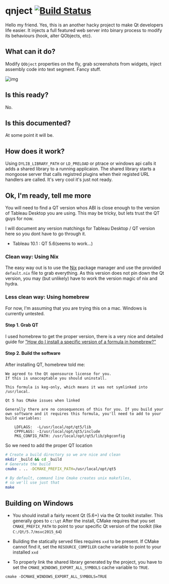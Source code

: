 # qnject [![Build Status](https://travis-ci.org/tfoldi/qnject.svg?branch=master)](https://travis-ci.org/tfoldi/qnject)

Hello my friend. Yes, this is an another hacky project to make Qt developers life easier. It injects a full featured 
web server into binary process to modify its behaviours (hook, alter QObjects, etc). 

## What can it do?

Modify `QObject` properties on the fly, grab screenshots from widgets, inject assembly code into text segment. Fancy stuff.

![img](https://github.com/tfoldi/qnject/blob/master/qnject-tableau.gif?raw=true)

## Is this ready?

No.

## Is this documented?

At some point it will be.

## How does it work?

Using `DYLIB_LIBRARY_PATH` or `LD_PRELOAD` or ptrace or windows api calls it adds a shared library to a running applicaion. The shared
library starts a mongoose server that calls registred plugins when their registed URL handlers are called. It's very cool it's
just not ready.



## Ok, I'm ready, tell me more

You will need to find a QT version whos ABI is close enough to the version of
Tableau Desktop you are using. This may be tricky, but lets trust the QT guys
for now.

I will document any version matchings for Tableau Desktop / QT version here so
you dont have to go through it.

- Tableau 10.1 : QT 5.6(seems to work...)


### Clean way: Using Nix

The easy way out is to use the [Nix]() package manager and use the provided `default.nix` file to grab everything. As this version does not pin down the Qt version, you may (but unlikely) have to work the version magic of nix and hydra.

### Less clean way: Using homebrew

For now, I'm assuming that you are trying this on a mac. Windows is currently untested.

#### Step 1. Grab QT

I used homebrew to get the proper version, there is a very nice and detailed
guide for ["How do I install a specific version of a formula in
homebrew?"](http://stackoverflow.com/a/4158763)


#### Step 2. Build the software

After installing QT, homebrew told me:

```
We agreed to the Qt opensource license for you.
If this is unacceptable you should uninstall.

This formula is keg-only, which means it was not symlinked into /usr/local.

Qt 5 has CMake issues when linked

Generally there are no consequences of this for you. If you build your
own software and it requires this formula, you'll need to add to your
build variables:

    LDFLAGS:  -L/usr/local/opt/qt5/lib
    CPPFLAGS: -I/usr/local/opt/qt5/include
    PKG_CONFIG_PATH: /usr/local/opt/qt5/lib/pkgconfig
```

So we need to add the proper QT location

```bash
# Create a build directory so we are nice and clean
mkdir _build && cd _build
# Generate the build
cmake . .. -DCMAKE_PREFIX_PATH=/usr/local/opt/qt5

# By default, command line Cmake creates unix makefiles,
# so we'll use just that
make
```

## Building on Windows

- You should install a fairly recent Qt (5.6+) via the Qt toolkit
  installer. This generally goes to `c:\qt`
  After the install, CMake requires that you set `CMAKE_PREFIX_PATH` to
  point to your specific Qt version of the toolkit (like
  `C:/Qt/5.7/msvc2015_64`)

- Building the statically served files requires `xxd` to be present.
  If CMake cannot find it, set the `RESOURCE_COMPILER` cache variable to
  point to your installed `xxd`

- To properly link the shared library generated by the project, you have to set the `CMAKE_WINDOWS_EXPORT_ALL_SYMBOLS` cache variable to `TRUE`.

```
cmake -DCMAKE_WINDOWS_EXPORT_ALL_SYMBOLS=TRUE
```

